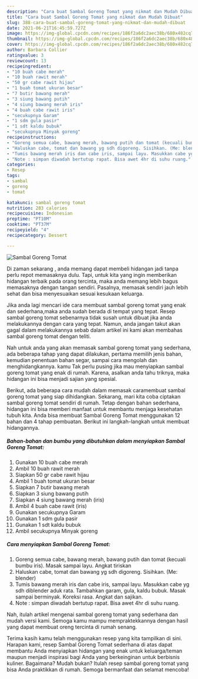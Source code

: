 ```yaml
---
description: "Cara buat Sambal Goreng Tomat yang nikmat dan Mudah Dibuat"
title: "Cara buat Sambal Goreng Tomat yang nikmat dan Mudah Dibuat"
slug: 388-cara-buat-sambal-goreng-tomat-yang-nikmat-dan-mudah-dibuat
date: 2021-06-21T16:45:59.727Z
image: https://img-global.cpcdn.com/recipes/186f2a6dc2aec38b/680x482cq70/sambal-goreng-tomat-foto-resep-utama.jpg
thumbnail: https://img-global.cpcdn.com/recipes/186f2a6dc2aec38b/680x482cq70/sambal-goreng-tomat-foto-resep-utama.jpg
cover: https://img-global.cpcdn.com/recipes/186f2a6dc2aec38b/680x482cq70/sambal-goreng-tomat-foto-resep-utama.jpg
author: Barbara Collier
ratingvalue: 3
reviewcount: 13
recipeingredient:
- "10 buah cabe merah"
- "10 buah rawit merah"
- "50 gr cabe rawit hijau"
- "1 buah tomat ukuran besar"
- "7 butir bawang merah"
- "3 siung bawang putih"
- "4 siung bawang merah iris"
- "4 buah cabe rawit iris"
- "secukupnya Garam"
- "1 sdm gula pasir"
- "1 sdt kaldu bubuk"
- "secukupnya Minyak goreng"
recipeinstructions:
- "Goreng semua cabe, bawang merah, bawang putih dan tomat (kecuali bumbu iris). Masak sampai layu. Angkat tiriskan"
- "Haluskan cabe, tomat dan bawang yg sdh digoreng. Sisihkan. (Me: blender)"
- "Tumis bawang merah iris dan cabe iris, sampai layu. Masukkan cabe yg sdh diblender aduk rata. Tambahkan garam, gula, kaldu bubuk. Masak sampai berminyak. Koreksi rasa. Angkat dan sajikan."
- "Note : simpan diwadah bertutup rapat. Bisa awet 4hr di suhu ruang."
categories:
- Resep
tags:
- sambal
- goreng
- tomat

katakunci: sambal goreng tomat 
nutrition: 283 calories
recipecuisine: Indonesian
preptime: "PT10M"
cooktime: "PT37M"
recipeyield: "4"
recipecategory: Dessert

---
```



![Sambal Goreng Tomat](https://img-global.cpcdn.com/recipes/186f2a6dc2aec38b/680x482cq70/sambal-goreng-tomat-foto-resep-utama.jpg)

Di zaman  sekarang , anda memang dapat membeli hidangan jadi tanpa perlu repot memasaknya dulu. Tapi, untuk kita yang ingin memberikan hidangan terbaik pada orang tercinta, maka anda memang lebih bagus memasaknya dengan tangan sendiri. Pasalnya, memasak sendiri jauh lebih sehat dan bisa menyesuaikan sesuai kesukaan keluarga.

Jika anda lagi mencari ide cara membuat sambal goreng tomat yang enak dan sederhana,maka anda sudah berada di tempat yang tepat. Resep sambal goreng tomat  sebenarnya tidak susah untuk dibuat jika anda melakukannya dengan cara yang tepat. Namun, anda jangan takut akan gagal dalam melakukannya 
sebab dalam artikel ini kami akan membahas sambal goreng tomat dengan teliti.  



Nah untuk anda yang akan memasak sambal goreng tomat yang sederhana, ada beberapa tahap yang dapat dilakukan, pertama memilih jenis bahan, kemudian penentuan bahan segar, sampai cara mengolah dan menghidangkannya. kamu Tak perlu pusing jika mau menyiapkan sambal goreng tomat yang enak di rumah. Karena, asalkan anda  tahu triknya, maka hidangan ini bisa menjadi sajian yang spesial.

Berikut, ada beberapa cara mudah dalam memasak caramembuat sambal goreng tomat yang siap dihidangkan. Sekarang, mari kita coba ciptakan sambal goreng tomat sendiri di rumah. Tetap dengan bahan sederhana, hidangan ini bisa memberi manfaat untuk membantu menjaga kesehatan tubuh kita. Anda bisa membuat Sambal Goreng Tomat menggunakan 12 bahan dan 4 tahap pembuatan. Berikut ini langkah-langkah untuk membuat hidangannya.

<!--inarticleads1-->

##### Bahan-bahan dan bumbu yang dibutuhkan dalam menyiapkan Sambal Goreng Tomat:

1. Gunakan 10 buah cabe merah
1. Ambil 10 buah rawit merah
1. Siapkan 50 gr cabe rawit hijau
1. Ambil 1 buah tomat ukuran besar
1. Siapkan 7 butir bawang merah
1. Siapkan 3 siung bawang putih
1. Siapkan 4 siung bawang merah (iris)
1. Ambil 4 buah cabe rawit (iris)
1. Gunakan secukupnya Garam
1. Gunakan 1 sdm gula pasir
1. Gunakan 1 sdt kaldu bubuk
1. Ambil secukupnya Minyak goreng




<!--inarticleads2-->

##### Cara menyiapkan Sambal Goreng Tomat:

1. Goreng semua cabe, bawang merah, bawang putih dan tomat (kecuali bumbu iris). Masak sampai layu. Angkat tiriskan
1. Haluskan cabe, tomat dan bawang yg sdh digoreng. Sisihkan. (Me: blender)
1. Tumis bawang merah iris dan cabe iris, sampai layu. Masukkan cabe yg sdh diblender aduk rata. Tambahkan garam, gula, kaldu bubuk. Masak sampai berminyak. Koreksi rasa. Angkat dan sajikan.
1. Note : simpan diwadah bertutup rapat. Bisa awet 4hr di suhu ruang.




Nah, itulah artikel mengenai  sambal goreng tomat  yang sederhana dan mudah versi kami. Semoga kamu mampu mempraktekkannya dengan hasil yang dapat membuat oreng tercinta di rumah senang. 

Terima kasih kamu telah menggunakan resep yang kita tampilkan di sini. Harapan kami, resep  Sambal Goreng Tomat sederhana di atas dapat membantu Anda menyiapkan hidangan yang enak untuk keluarga/teman maupun menjadi inspirasi bagi Anda yang berkeinginan untuk berbisnis kuliner. Bagaimana? Mudah bukan? Itulah resep sambal goreng tomat yang bisa Anda praktikkan di rumah. Semoga bermanfaat dan selamat mencoba!

